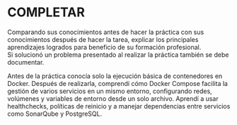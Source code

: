 # COMPLETAR  
Comparando sus conocimientos antes de hacer la práctica con sus conocimientos después de hacer la tarea, explicar los principales aprendizajes logrados para beneficio de su formación profesional.  
Si solucionó un problema presentado al realizar la práctica también se debe documentar.

Antes de la práctica conocía solo la ejecución básica de contenedores en Docker. Después de realizarla, comprendí cómo Docker Compose facilita la gestión de varios servicios en un mismo entorno, configurando redes, volúmenes y variables de entorno desde un solo archivo.
Aprendí a usar healthchecks, políticas de reinicio y a manejar dependencias entre servicios como SonarQube y PostgreSQL.
